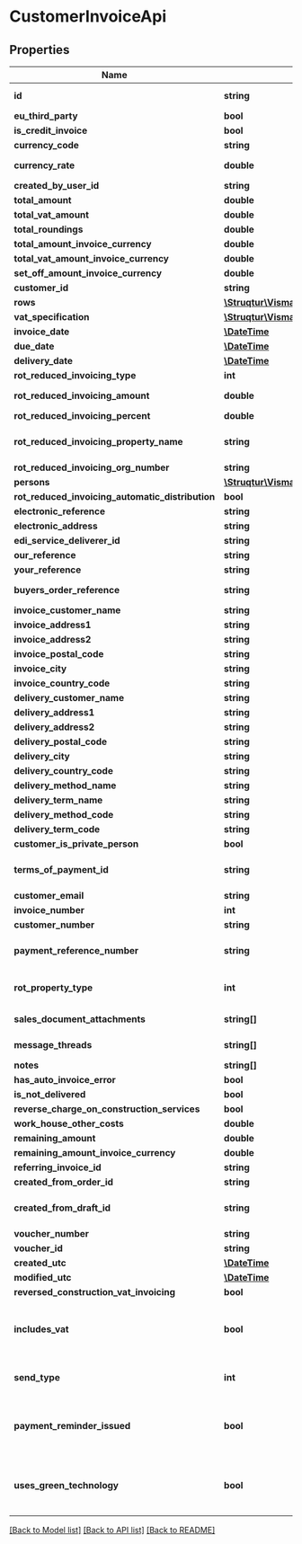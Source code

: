 # CustomerInvoiceApi

## Properties
Name | Type | Description | Notes
------------ | ------------- | ------------- | -------------
**id** | **string** | Purpose: This is automatically generated by eAccounting upon creation | [optional] 
**eu_third_party** | **bool** |  | 
**is_credit_invoice** | **bool** |  | [optional] 
**currency_code** | **string** |  | [optional] 
**currency_rate** | **double** | Default: Automatic calculation of the currency rate. Enter this value to provide a custom rate | [optional] 
**created_by_user_id** | **string** |  | [optional] 
**total_amount** | **double** |  | [optional] 
**total_vat_amount** | **double** |  | [optional] 
**total_roundings** | **double** |  | [optional] 
**total_amount_invoice_currency** | **double** |  | [optional] 
**total_vat_amount_invoice_currency** | **double** |  | [optional] 
**set_off_amount_invoice_currency** | **double** |  | [optional] 
**customer_id** | **string** |  | 
**rows** | [**\Struqtur\VismaEAccounting\Model\CustomerInvoiceRowApi[]**](CustomerInvoiceRowApi.md) |  | 
**vat_specification** | [**\Struqtur\VismaEAccounting\Model\CustomerInvoiceVatApi[]**](CustomerInvoiceVatApi.md) | Purpose: A summary of amounts for each VAT rate | [optional] 
**invoice_date** | [**\DateTime**](\DateTime.md) |  | [optional] 
**due_date** | [**\DateTime**](\DateTime.md) |  | [optional] 
**delivery_date** | [**\DateTime**](\DateTime.md) |  | [optional] 
**rot_reduced_invoicing_type** | **int** | 0 &#x3D; Normal, 1 &#x3D; Rot, 2 &#x3D; Rut | 
**rot_reduced_invoicing_amount** | **double** | Default: Automatic tax reduction calculation. Used for the manual input of the deducted tax reduction | [optional] 
**rot_reduced_invoicing_percent** | **double** |  | [optional] 
**rot_reduced_invoicing_property_name** | **string** | Used for providing a custom name. Is required when RotPropertyType or UsesGreenTechnology is set. | [optional] 
**rot_reduced_invoicing_org_number** | **string** |  | [optional] 
**persons** | [**\Struqtur\VismaEAccounting\Model\SalesDocumentRotRutReductionPersonApi[]**](SalesDocumentRotRutReductionPersonApi.md) | Purpose: Required for ROT/RUT invoices only | [optional] 
**rot_reduced_invoicing_automatic_distribution** | **bool** |  | [optional] 
**electronic_reference** | **string** |  | [optional] 
**electronic_address** | **string** |  | [optional] 
**edi_service_deliverer_id** | **string** |  | [optional] 
**our_reference** | **string** | Max length: 100 characters | [optional] 
**your_reference** | **string** | Max length: 100 characters | [optional] 
**buyers_order_reference** | **string** | Purpose: Used when sending electronic invoices. Max length: 35 characters. Can be null or empty | [optional] 
**invoice_customer_name** | **string** |  | [optional] 
**invoice_address1** | **string** | Max length: 50 characters | [optional] 
**invoice_address2** | **string** | Max length: 50 characters | [optional] 
**invoice_postal_code** | **string** | Max length: 50 characters | [optional] 
**invoice_city** | **string** | Max length: 50 characters | [optional] 
**invoice_country_code** | **string** | Max length: 2 characters | [optional] 
**delivery_customer_name** | **string** | Max length: 100 characters | [optional] 
**delivery_address1** | **string** | Max length: 50 characters | [optional] 
**delivery_address2** | **string** | Max length: 50 characters | [optional] 
**delivery_postal_code** | **string** | Max length: 10 characters | [optional] 
**delivery_city** | **string** | Max length: 50 characters | [optional] 
**delivery_country_code** | **string** | Max length: 2 characters | [optional] 
**delivery_method_name** | **string** |  | [optional] 
**delivery_term_name** | **string** |  | [optional] 
**delivery_method_code** | **string** |  | [optional] 
**delivery_term_code** | **string** |  | [optional] 
**customer_is_private_person** | **bool** |  | [optional] 
**terms_of_payment_id** | **string** | Specify a different terms of payment for the invoice. If not filled customer&#39;s terms of payment will be used | [optional] 
**customer_email** | **string** |  | [optional] 
**invoice_number** | **int** |  | [optional] 
**customer_number** | **string** |  | [optional] 
**payment_reference_number** | **string** | Purpose: Empty if UsesPaymentReferenceNumber not activated on the company. Use /v2/companysettings. | [optional] 
**rot_property_type** | **int** | 1 &#x3D; Apartment, 2 &#x3D; Property  Leave blank or set to null if you do not intend to use ROT or Green Technology functionality | [optional] 
**sales_document_attachments** | **string[]** | Upload attachments via POST /v2/salesdocumentattachments/customerinvoice | [optional] 
**message_threads** | **string[]** | Fetch messages via GET /v2/messagethreads/{messageThreadId} | [optional] 
**notes** | **string[]** | Fetch notes via GET /v2/notes/{noteId} | [optional] 
**has_auto_invoice_error** | **bool** |  | [optional] 
**is_not_delivered** | **bool** | Purpose: True if sending by email has failed | [optional] 
**reverse_charge_on_construction_services** | **bool** |  | [optional] 
**work_house_other_costs** | **double** |  | [optional] 
**remaining_amount** | **double** |  | [optional] 
**remaining_amount_invoice_currency** | **double** |  | [optional] 
**referring_invoice_id** | **string** |  | [optional] 
**created_from_order_id** | **string** |  | [optional] 
**created_from_draft_id** | **string** | If a valid customer invoice draft Id is provided, it will be bookkeeped using the option entered in the SentType property | [optional] 
**voucher_number** | **string** |  | [optional] 
**voucher_id** | **string** |  | [optional] 
**created_utc** | [**\DateTime**](\DateTime.md) |  | [optional] 
**modified_utc** | [**\DateTime**](\DateTime.md) |  | [optional] 
**reversed_construction_vat_invoicing** | **bool** |  | [optional] 
**includes_vat** | **bool** | Purpose: If true the unit prices on rows include VAT. The value is set upon creation depending whether \&quot;Show prices excl. VAT for private individuals\&quot; in company settings is marked or not | [optional] 
**send_type** | **int** | Used for sending the invoice via Autoinvoice  Default:None  0 &#x3D; None, 1 &#x3D; AutoInvoiceElectronic, 2 &#x3D; AutoInvoicePrint, 3 &#x3D; AutoInvoiceB2C | [optional] 
**payment_reminder_issued** | **bool** | Purpose: If true a payment reminder has been sent for the overdue invoice, otherwise it will be set as false. To send a payment reminder please use the v2/customerinvoices/{invoiceId}/paymentreminders endpoint | [optional] 
**uses_green_technology** | **bool** | Set to true if this customer invoice benefits from deduction on Green Technology.  If set to true the customer invoice must have RotReducedInvoicingType set to normal and contain at least one row with applicable deduction. | [optional] 

[[Back to Model list]](../README.md#documentation-for-models) [[Back to API list]](../README.md#documentation-for-api-endpoints) [[Back to README]](../README.md)


